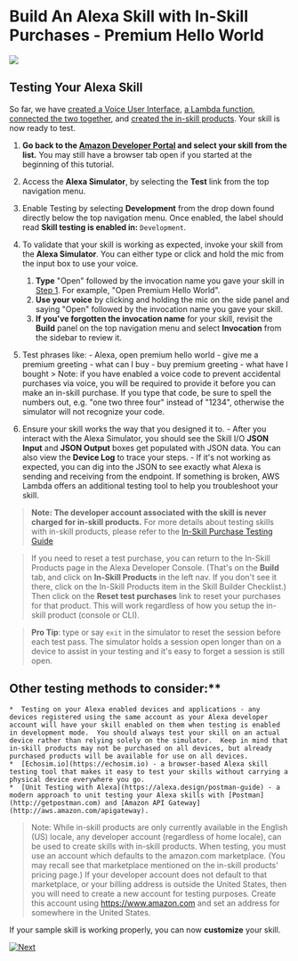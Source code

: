 # Build An Alexa Skill with In-Skill Purchases - Premium Hello World
<img src="https://m.media-amazon.com/images/G/01/mobile-apps/dex/alexa/alexa-skills-kit/tutorials/quiz-game/header._TTH_.png" />

## Testing Your Alexa Skill

So far, we have [created a Voice User Interface](./voice-user-interface.md), [a Lambda function](./lambda-function.md), [connected the two together](./connect-vui-to-code.md), and [created the in-skill products](./3-create-isp.md).  Your skill is now ready to test.

1.  **Go back to the [Amazon Developer Portal](https://developer.amazon.com/edw/home.html#/skills/list?&sc_category=Owned&sc_channel=RD&sc_campaign=Evangelism2018&sc_publisher=github&sc_content=Survey&sc_detail=premium-fact-nodejs-V2_GUI-4&sc_funnel=Convert&sc_country=WW&sc_medium=Owned_RD_Evangelism2018_github_Survey_premium-fact-nodejs-V2_GUI-4_Convert_WW_beginnersdevs&sc_segment=beginnersdevs) and select your skill from the list.** You may still have a browser tab open if you started at the beginning of this tutorial.

2. Access the **Alexa Simulator**, by selecting the **Test** link from the top navigation menu.

3. Enable Testing by selecting **Development** from the drop down found directly below the top navigation menu.  Once enabled, the label should read **Skill testing is enabled in:** `Development`.

4. To validate that your skill is working as expected, invoke your skill from the **Alexa Simulator**. You can either type or click and hold the mic from the input box to use your voice.
	1. **Type** "Open" followed by the invocation name you gave your skill in [Step 1](./voice-user-interface.md). For example, "Open Premium Hello World".
	2. **Use your voice** by clicking and holding the mic on the side panel and saying "Open" followed by the invocation name you gave your skill.
	3. **If you've forgotten the invocation name** for your skill, revisit the **Build** panel on the top navigation menu and select **Invocation** from the sidebar to review it.
5. Test phrases like:
        - Alexa, open premium hello world
        - give me a premium greeting
        - what can I buy
        - buy premium greeting
        - what have I bought
        > Note: if you have enabled a voice code to prevent accidental purchases via voice, you will be required to provide it before you can make an in-skill purchase.  If you type that code, be sure to spell the numbers out, e.g. "one two three four" instead of "1234", otherwise the simulator will not recognize your code.

6. Ensure your skill works the way that you designed it to.
        - After you interact with the Alexa Simulator, you should see the Skill I/O **JSON Input** and **JSON Output** boxes get populated with JSON data. You can also view the **Device Log** to trace your steps.
        - If it's not working as expected, you can dig into the JSON to see exactly what Alexa is sending and receiving from the endpoint. If something is broken, AWS Lambda offers an additional testing tool to help you troubleshoot your skill.



> **Note: The developer account associated with the skill is never charged for in-skill products.**  For more details about testing skills with in-skill products, please refer to the [In-Skill Purchase Testing Guide](https://developer.amazon.com/docs/in-skill-purchase/isp-test-guide.html)

> If you need to reset a test purchase, you can return to the In-Skill Products page in the Alexa Developer Console.  (That's on the **Build** tab, and click on **In-Skill Products** in the left nav.  If you don't see it there, click on the In-Skill Products item in the Skill Builder Checklist.)  Then click on the **Reset test purchases** link to reset your purchases for that product.  This will work regardless of how you setup the in-skill product (console or CLI).

> **Pro Tip**: type or say `exit` in the simulator to reset the session before each test pass.  The simulator holds a session open longer than on a device to assist in your testing and it's easy to forget a session is still open.


## Other testing methods to consider:**
    *  Testing on your Alexa enabled devices and applications - any devices registered using the same account as your Alexa developer account will have your skill enabled on them when testing is enabled in development mode.  You should always test your skill on an actual device rather than relying solely on the simulator.  Keep in mind that in-skill products may not be purchased on all devices, but already purchased products will be available for use on all devices.
    *  [Echosim.io](https://echosim.io) - a browser-based Alexa skill testing tool that makes it easy to test your skills without carrying a physical device everywhere you go.
    *  [Unit Testing with Alexa](https://alexa.design/postman-guide) - a modern approach to unit testing your Alexa skills with [Postman](http://getpostman.com) and [Amazon API Gateway](http://aws.amazon.com/apigateway).

> Note: While in-skill products are only currently available in the English (US) locale, any developer account (regardless of home locale), can be used to create skills with in-skill products.  When testing, you must use an account which defaults to the amazon.com marketplace.  (You may recall see that marketplace mentioned on the in-skill products' pricing page.)  If your developer account does not default to that marketplace, or your billing address is outside the United States, then you will need to create a new account for testing purposes.  Create this account using https://www.amazon.com and set an address for somewhere in the United States.

If your sample skill is working properly, you can now **customize** your skill.

[![Next](https://m.media-amazon.com/images/G/01/mobile-apps/dex/alexa/alexa-skills-kit/tutorials/general/buttons/button_next_customization._TTH_.png)](./5-customization.md)
